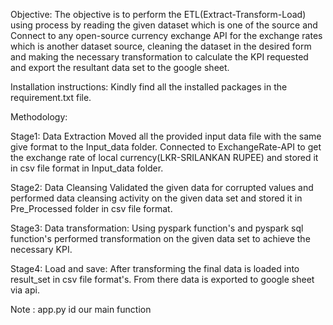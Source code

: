 Objective:
The objective is to perform the ETL(Extract-Transform-Load) using
process by reading the given dataset which is one of the source and Connect to any open-source currency exchange API for the 
exchange rates which is another dataset source, 
cleaning the dataset in the desired form and making the necessary transformation to calculate the KPI requested and
export the resultant data set to the google sheet.


Installation instructions:
Kindly find all the installed packages in the requirement.txt file.

Methodology:

Stage1:
Data Extraction
Moved all the provided input data file with the same give format to the Input_data folder.
Connected to ExchangeRate-API to get the exchange rate of local currency(LKR-SRILANKAN RUPEE) and stored it in csv file format 
in Input_data folder.

Stage2:
Data Cleansing 
Validated the given data for corrupted values and performed data cleansing activity on the given data set and stored it in
Pre_Processed folder in csv file format.

Stage3:
Data transformation:
Using pyspark function's and pyspark sql function's performed transformation on the given data set to achieve the
necessary KPI.

Stage4:
Load and save:
After transforming the final data is loaded into result_set in csv file format's.
From there data is exported to google sheet via api.


Note : app.py id our main function 